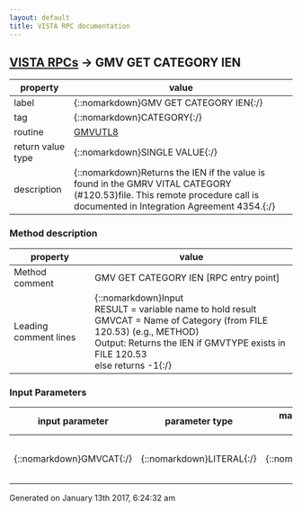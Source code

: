 ```yaml
---
layout: default
title: VISTA RPC documentation
---
```




## [VISTA RPCs](TableOfContent.md) &#8594; GMV GET CATEGORY IEN 

 property | value 
--- | --- 
 label | {::nomarkdown}GMV GET CATEGORY IEN{:/}
 tag | {::nomarkdown}CATEGORY{:/}
 routine | [GMVUTL8](http://code.osehra.org/dox/Routine_GMVUTL8_source.html)
 return value type | {::nomarkdown}SINGLE VALUE{:/}
 description | {::nomarkdown}Returns the IEN if the value is found in the GMRV VITAL CATEGORY (#120.53)file. This remote procedure call is documented in Integration Agreement 4354.{:/}


### Method description

 property | value 
 --- | --- 
 Method comment | GMV GET CATEGORY IEN [RPC entry point]
 Leading comment lines | {::nomarkdown}Input<br/>RESULT = variable name to hold result<br/>GMVCAT = Name of Category (from FILE 120.53) (e.g., METHOD)<br/>Output: Returns the IEN if GMVTYPE exists in FILE 120.53<br/>else returns -1{:/}

### Input Parameters

| input parameter | parameter type | maximum data length | required | description | 
| --- | --- | --- | --- | --- | 
| {::nomarkdown}GMVCAT{:/} | {::nomarkdown}LITERAL{:/} | {::nomarkdown}45{:/} | {::nomarkdown}true{:/} | {::nomarkdown}GMVCAT = Name of Category (from FILE 120.53) (e.g., METHOD){:/} | 




 Generated on January 13th 2017, 6:24:32 am